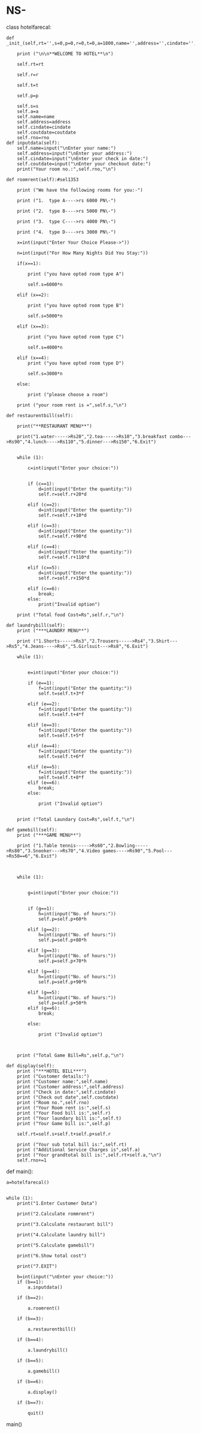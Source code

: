 # NS-
class hotelfarecal:

    def _init_(self,rt='',s=0,p=0,r=0,t=0,a=1800,name='',address='',cindate='',coutdate='',rno=101):

        print ("\n\n**WELCOME TO HOTEL**\n")

        self.rt=rt

        self.r=r

        self.t=t

        self.p=p

        self.s=s
        self.a=a
        self.name=name
        self.address=address
        self.cindate=cindate
        self.coutdate=coutdate
        self.rno=rno
    def inputdata(self):
        self.name=input("\nEnter your name:")
        self.address=input("\nEnter your address:")
        self.cindate=input("\nEnter your check in date:")
        self.coutdate=input("\nEnter your checkout date:")
        print("Your room no.:",self.rno,"\n")

    def roomrent(self):#sel1353

        print ("We have the following rooms for you:-")

        print ("1.  type A---->rs 6000 PN\-")

        print ("2.  type B---->rs 5000 PN\-")

        print ("3.  type C---->rs 4000 PN\-")

        print ("4.  type D---->rs 3000 PN\-")

        x=int(input("Enter Your Choice Please->"))

        n=int(input("For How Many Nights Did You Stay:"))

        if(x==1):

            print ("you have opted room type A")

            self.s=6000*n

        elif (x==2):

            print ("you have opted room type B")

            self.s=5000*n

        elif (x==3):

            print ("you have opted room type C")

            self.s=4000*n

        elif (x==4):
            print ("you have opted room type D")

            self.s=3000*n

        else:

            print ("please choose a room")

        print ("your room rent is =",self.s,"\n")

    def restaurentbill(self):

        print("**RESTAURANT MENU**")

        print("1.water----->Rs20","2.tea----->Rs10","3.breakfast combo--->Rs90","4.lunch---->Rs110","5.dinner--->Rs150","6.Exit")


        while (1):

            c=int(input("Enter your choice:"))


            if (c==1):
                d=int(input("Enter the quantity:"))
                self.r=self.r+20*d

            elif (c==2):
                d=int(input("Enter the quantity:"))
                self.r=self.r+10*d

            elif (c==3):
                d=int(input("Enter the quantity:"))
                self.r=self.r+90*d

            elif (c==4):
                d=int(input("Enter the quantity:"))
                self.r=self.r+110*d

            elif (c==5):
                d=int(input("Enter the quantity:"))
                self.r=self.r+150*d

            elif (c==6):
                break;
            else:
                print("Invalid option")

        print ("Total food Cost=Rs",self.r,"\n")

    def	laundrybill(self):
        print ("***LAUNDRY MENU**")

        print ("1.Shorts----->Rs3","2.Trousers----->Rs4","3.Shirt--->Rs5","4.Jeans---->Rs6","5.Girlsuit--->Rs8","6.Exit")

        while (1):


            e=int(input("Enter your choice:"))

            if (e==1):
                f=int(input("Enter the quantity:"))
                self.t=self.t+3*f

            elif (e==2):
                f=int(input("Enter the quantity:"))
                self.t=self.t+4*f

            elif (e==3):
                f=int(input("Enter the quantity:"))
                self.t=self.t+5*f

            elif (e==4):
                f=int(input("Enter the quantity:"))
                self.t=self.t+6*f

            elif (e==5):
                f=int(input("Enter the quantity:"))
                self.t=self.t+8*f
            elif (e==6):
                break;
            else:

                print ("Invalid option")


        print ("Total Laundary Cost=Rs",self.t,"\n")

    def gamebill(self):
        print ("***GAME MENU**")

        print ("1.Table tennis----->Rs60","2.Bowling----->Rs80","3.Snooker--->Rs70","4.Video games---->Rs90","5.Pool--->Rs50==6","6.Exit")



        while (1):


            g=int(input("Enter your choice:"))


            if (g==1):
                h=int(input("No. of hours:"))
                self.p=self.p+60*h

            elif (g==2):
                h=int(input("No. of hours:"))
                self.p=self.p+80*h

            elif (g==3):
                h=int(input("No. of hours:"))
                self.p=self.p+70*h

            elif (g==4):
                h=int(input("No. of hours:"))
                self.p=self.p+90*h

            elif (g==5):
                h=int(input("No. of hours:"))
                self.p=self.p+50*h
            elif (g==6):
                break;

            else:

                print ("Invalid option")



        print ("Total Game Bill=Rs",self.p,"\n")

    def display(self):
        print ("***HOTEL BILL***")
        print ("Customer details:")
        print ("Customer name:",self.name)
        print ("Customer address:",self.address)
        print ("Check in date:",self.cindate)
        print ("Check out date",self.coutdate)
        print ("Room no.",self.rno)
        print ("Your Room rent is:",self.s)
        print ("Your Food bill is:",self.r)
        print ("Your laundary bill is:",self.t)
        print ("Your Game bill is:",self.p)

        self.rt=self.s+self.t+self.p+self.r

        print ("Your sub total bill is:",self.rt)
        print ("Additional Service Charges is",self.a)
        print ("Your grandtotal bill is:",self.rt+self.a,"\n")
        self.rno+=1







def main():

    a=hotelfarecal()


    while (1):
        print("1.Enter Customer Data")

        print("2.Calculate rommrent")

        print("3.Calculate restaurant bill")

        print("4.Calculate laundry bill")

        print("5.Calculate gamebill")

        print("6.Show total cost")

        print("7.EXIT")

        b=int(input("\nEnter your choice:"))
        if (b==1):
            a.inputdata()

        if (b==2):

            a.roomrent()

        if (b==3):

            a.restaurentbill()

        if (b==4):

            a.laundrybill()

        if (b==5):

            a.gamebill()

        if (b==6):

            a.display()

        if (b==7):

            quit()



main()
